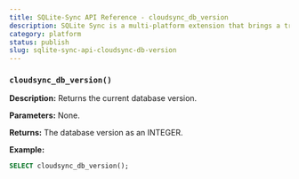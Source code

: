 ```yaml
---
title: SQLite-Sync API Reference - cloudsync_db_version
description: SQLite Sync is a multi-platform extension that brings a true local-first experience to your applications with minimal effort.
category: platform
status: publish
slug: sqlite-sync-api-cloudsync-db-version
---
```


### `cloudsync_db_version()`

**Description:** Returns the current database version.

**Parameters:** None.

**Returns:** The database version as an INTEGER.

**Example:**

```sql
SELECT cloudsync_db_version();
```
